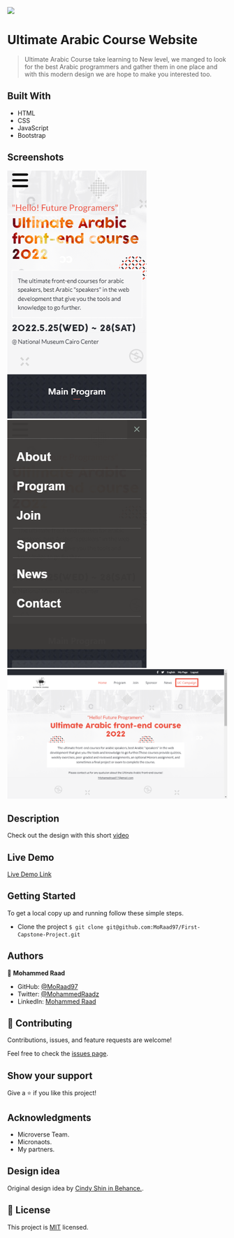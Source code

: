 ![](https://img.shields.io/badge/Microverse-blueviolet)

# Ultimate Arabic Course Website

> Ultimate Arabic Course take learning to New level, we manged to look for the best Arabic programmers and gather them in one place and with this modern design we are hope to make you interested too.

## Built With

- HTML
- CSS
- JavaScript
- Bootstrap

## Screenshots

![screen-one](/screenshots/ScreenShot_20220519163026.png)
![screen-two](/screenshots/ScreenShot_20220519163616.png)
![screen-three](/screenshots/ScreenShot_20220519163037.png)

## Description

Check out the design with this short [video](link)

## Live Demo

[Live Demo Link](https://moraad97.github.io/First-Capstone-Project/)

## Getting Started

To get a local copy up and running follow these simple steps.

- Clone the project `$ git clone git@github.com:MoRaad97/First-Capstone-Project.git`

## Authors

👤 **Mohammed Raad**

- GitHub: [@MoRaad97](https://github.com/MoRaad97)
- Twitter: [@MohammedRaadz](https://twitter.com/MohammedRaadz)
- LinkedIn: [Mohammed Raad](linkedin.com/in/mohammed-raad-600176210)

## 🤝 Contributing

Contributions, issues, and feature requests are welcome!

Feel free to check the [issues page](../../issues/).

## Show your support

Give a ⭐️ if you like this project!

## Acknowledgments

- Microverse Team.
- Micronaots.
- My partners.

## Design idea

Original design idea by [Cindy Shin in Behance.](https://www.behance.net/adagio07).

## 📝 License

This project is [MIT](./MIT.md) licensed.
